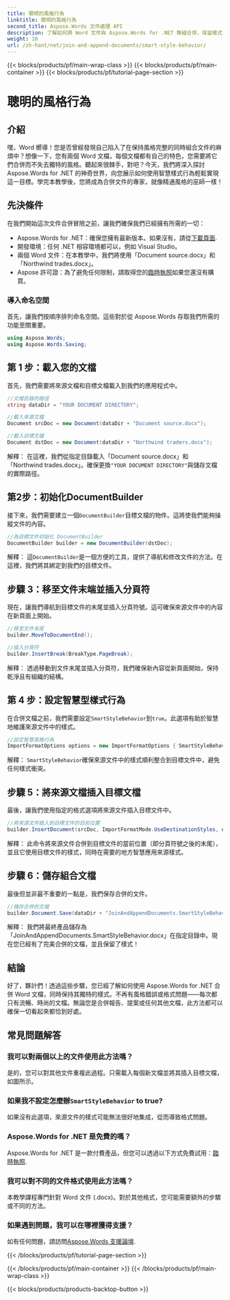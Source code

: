 ```yaml
---
title: 聰明的風格行為
linktitle: 聰明的風格行為
second_title: Aspose.Words 文件處理 API
description: 了解如何將 Word 文件與 Aspose.Words for .NET 無縫合併，保留樣式並確保專業的結果。
weight: 10
url: /zh-hant/net/join-and-append-documents/smart-style-behavior/
---
```


{{< blocks/products/pf/main-wrap-class >}}
{{< blocks/products/pf/main-container >}}
{{< blocks/products/pf/tutorial-page-section >}}

# 聰明的風格行為

## 介紹

嘿，Word 嚮導！您是否曾經發現自己陷入了在保持風格完整的同時組合文件的麻煩中？想像一下，您有兩個 Word 文檔，每個文檔都有自己的特色，您需要將它們合併而不失去獨特的風格。聽起來很棘手，對吧？今天，我們將深入探討 Aspose.Words for .NET 的神奇世界，向您展示如何使用智慧樣式行為輕鬆實現這一目標。學完本教學後，您將成為合併文件的專家，就像精通風格的巫師一樣！

## 先決條件

在我們開始這次文件合併冒險之前，讓我們確保我們已經擁有所需的一切：

-  Aspose.Words for .NET：確保您擁有最新版本。如果沒有，請從[下載頁面](https://releases.aspose.com/words/net/).
- 開發環境：任何 .NET 相容環境都可以，例如 Visual Studio。
- 兩個 Word 文件：在本教學中，我們將使用「Document source.docx」和「Northwind trades.docx」。
-  Aspose 許可證：為了避免任何限制，請取得您的[臨時執照](https://purchase.aspose.com/temporary-license/)如果您還沒有購買。

### 導入命名空間

首先，讓我們按順序排列命名空間。這些對於從 Aspose.Words 存取我們所需的功能至關重要。

```csharp
using Aspose.Words;
using Aspose.Words.Saving;
```

## 第 1 步：載入您的文檔

首先，我們需要將來源文檔和目標文檔載入到我們的應用程式中。

```csharp
//文檔目錄的路徑
string dataDir = "YOUR DOCUMENT DIRECTORY";

//載入來源文檔
Document srcDoc = new Document(dataDir + "Document source.docx");

//載入目標文檔
Document dstDoc = new Document(dataDir + "Northwind traders.docx");
```

解釋：
在這裡，我們從指定目錄載入「Document source.docx」和「Northwind trades.docx」。確保更換`"YOUR DOCUMENT DIRECTORY"`與儲存文檔的實際路徑。

## 第2步：初始化DocumentBuilder

接下來，我們需要建立一個`DocumentBuilder`目標文檔的物件。這將使我們能夠操縱文件的內容。

```csharp
//為目標文件初始化 DocumentBuilder
DocumentBuilder builder = new DocumentBuilder(dstDoc);
```

解釋：
這`DocumentBuilder`是一個方便的工具，提供了導航和修改文件的方法。在這裡，我們將其綁定到我們的目標文件。

## 步驟 3：移至文件末端並插入分頁符

現在，讓我們導航到目標文件的末尾並插入分頁符號。這可確保來源文件中的內容在新頁面上開始。

```csharp
//移至文件末尾
builder.MoveToDocumentEnd();

//插入分頁符
builder.InsertBreak(BreakType.PageBreak);
```

解釋：
透過移動到文件末尾並插入分頁符，我們確保新內容從新頁面開始，保持乾淨且有組織的結構。

## 第 4 步：設定智慧型樣式行為

在合併文檔之前，我們需要設定`SmartStyleBehavior`到`true`。此選項有助於智慧地維護來源文件中的樣式。

```csharp
//設定智慧風格行為
ImportFormatOptions options = new ImportFormatOptions { SmartStyleBehavior = true };
```

解釋：
`SmartStyleBehavior`確保來源文件中的樣式順利整合到目標文件中，避免任何樣式衝突。

## 步驟 5：將來源文檔插入目標文檔

最後，讓我們使用指定的格式選項將來源文件插入目標文件中。

```csharp
//將來源文件插入到目標文件的目前位置
builder.InsertDocument(srcDoc, ImportFormatMode.UseDestinationStyles, options);
```

解釋：
此命令將來源文件合併到目標文件的當前位置（即分頁符號之後的末尾），並且它使用目標文件的樣式，同時在需要的地方智慧應用來源樣式。

## 步驟 6：儲存組合文檔

最後但並非最不重要的一點是，我們保存合併的文件。

```csharp
//儲存合併的文檔
builder.Document.Save(dataDir + "JoinAndAppendDocuments.SmartStyleBehavior.docx");
```

解釋：
我們將最終產品儲存為「JoinAndAppendDocuments.SmartStyleBehavior.docx」在指定目錄中。現在您已經有了完美合併的文檔，並且保留了樣式！

## 結論

好了，夥計們！透過這些步驟，您已經了解如何使用 Aspose.Words for .NET 合併 Word 文檔，同時保持其獨特的樣式。不再有風格錯誤或格式問題——每次都只有流暢、時尚的文檔。無論您是合併報告、提案或任何其他文檔，此方法都可以確保一切看起來都恰到好處。

## 常見問題解答

### 我可以對兩個以上的文件使用此方法嗎？
是的，您可以對其他文件重複此過程。只需載入每個新文檔並將其插入目標文檔，如圖所示。

### 如果我不設定怎麼辦`SmartStyleBehavior` to true?
如果沒有此選項，來源文件的樣式可能無法很好地集成，從而導致格式問題。

### Aspose.Words for .NET 是免費的嗎？
 Aspose.Words for .NET 是一款付費產品，但您可以透過以下方式免費試用：[臨時執照](https://purchase.aspose.com/temporary-license/).

### 我可以對不同的文件格式使用此方法嗎？
本教學課程專門針對 Word 文件 (.docx)。對於其他格式，您可能需要額外的步驟或不同的方法。

### 如果遇到問題，我可以在哪裡獲得支援？
如有任何問題，請訪問[Aspose.Words 支援論壇](https://forum.aspose.com/c/words/8).

{{< /blocks/products/pf/tutorial-page-section >}}

{{< /blocks/products/pf/main-container >}}
{{< /blocks/products/pf/main-wrap-class >}}

{{< blocks/products/products-backtop-button >}}
